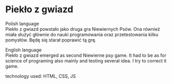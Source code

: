 # Piekło z gwiazd

Polish language<br>
Piekło z gwiazd powstało jako druga gra Niewiernych Psów. Ona również miała służyć głównie do nauki programowania oraz przetestowania kilku pomysłów. Będę się starał poprawić tą grę.

English language<br>
Piekło z gwiazd emerged as second Niewierne psy game. It had to be as for science of programing also mainly and testing several idea. I try to correct it game. 

technology used:
HTML, CSS, JS
